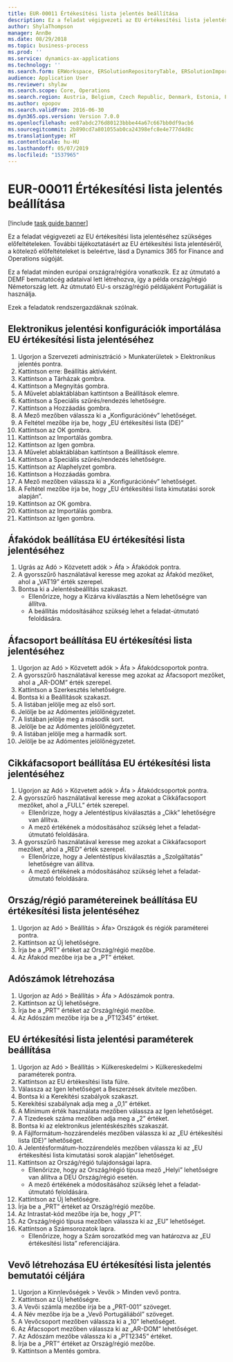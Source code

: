 ```yaml
---
title: EUR-00011 Értékesítési lista jelentés beállítása
description: Ez a feladat végigvezeti az EU értékesítési lista jelentéséhez szükséges előfeltételeken.
author: ShylaThompson
manager: AnnBe
ms.date: 08/29/2018
ms.topic: business-process
ms.prod: ''
ms.service: dynamics-ax-applications
ms.technology: ''
ms.search.form: ERWorkspace, ERSolutionRepositoryTable, ERSolutionImport, SysQueryForm, SysQueryFieldLookUp,  TaxTable, TaxGroup, TaxItemGroup, TaxCountryRegionParameters, TaxVATNumTable, IntrastatParameters, CustTable, DirPartyQuickCreateForm
audience: Application User
ms.reviewer: shylaw
ms.search.scope: Core, Operations
ms.search.region: Austria, Belgium, Czech Republic, Denmark, Estonia, Finland, France, Germany, Hungary, Ireland, Italy, Latvia, Lithuania, Netherlands, Poland, Spain, Sweden, United Kingdom
ms.author: epopov
ms.search.validFrom: 2016-06-30
ms.dyn365.ops.version: Version 7.0.0
ms.openlocfilehash: ee87abdc276d80123bbbe44a67c667bb0df9acb6
ms.sourcegitcommit: 2b890cd7a801055ab0ca24398efc8e4e777d4d8c
ms.translationtype: HT
ms.contentlocale: hu-HU
ms.lasthandoff: 05/07/2019
ms.locfileid: "1537965"
---
```

# <a name="eur-00011-set-up-eu-sales-list-reporting"></a>EUR-00011 Értékesítési lista jelentés beállítása

[!include [task guide banner](../../includes/task-guide-banner.md)]

Ez a feladat végigvezeti az EU értékesítési lista jelentéséhez szükséges előfeltételeken. További tájékoztatásért az EU értékesítési lista jelentéséről, a kötelező előfeltételeket is beleértve, lásd a Dynamics 365 for Finance and Operations súgóját.

Ez a feladat minden európai országra/régióra vonatkozik. Ez az útmutató a DEMF bemutatócég adataival lett létrehozva, így a példa ország/régió Németország lett. Az útmutató EU-s ország/régió példájaként Portugáliát is használja.

Ezek a feladatok rendszergazdáknak szólnak.


## <a name="import-electronic-reporting-configurations-for-eu-sales-list-reporting"></a>Elektronikus jelentési konfigurációk importálása EU értékesítési lista jelentéséhez
1. Ugorjon a Szervezeti adminisztráció > Munkaterületek > Elektronikus jelentés pontra.
2. Kattintson erre: Beállítás aktívként.
3. Kattintson a Tárházak gombra.
4. Kattintson a Megnyitás gombra.
5. A Művelet ablaktáblában kattintson a Beállítások elemre.
6. Kattintson a Speciális szűrés/rendezés lehetőségre.
7. Kattintson a Hozzáadás gombra.
8. A Mező mezőben válassza ki a „Konfigurációnév” lehetőséget.
9. A Feltétel mezőbe írja be, hogy „EU értékesítési lista (DE)”
10. Kattintson az OK gombra.
11. Kattintson az Importálás gombra.
12. Kattintson az Igen gombra.
13. A Művelet ablaktáblában kattintson a Beállítások elemre.
14. Kattintson a Speciális szűrés/rendezés lehetőségre.
15. Kattintson az Alaphelyzet gombra.
16. Kattintson a Hozzáadás gombra.
17. A Mező mezőben válassza ki a „Konfigurációnév” lehetőséget.
18. A Feltétel mezőbe írja be, hogy „EU értékesítési lista kimutatási sorok alapján”.
19. Kattintson az OK gombra.
20. Kattintson az Importálás gombra.
21. Kattintson az Igen gombra.

## <a name="set-up-sales-tax-codes-for-eu-sales-list-reporting"></a>Áfakódok beállítása EU értékesítési lista jelentéséhez
1. Ugrás az Adó > Közvetett adók > Áfa > Áfakódok pontra.
2. A gyorsszűrő használatával keresse meg azokat az Áfakód mezőket, ahol a „VAT19” érték szerepel.
3. Bontsa ki a Jelentésbeállítás szakaszt.
    * Ellenőrizze, hogy a Kizárva kiválasztás a Nem lehetőségre van állítva.  
    * A beállítás módosításához szükség lehet a feladat-útmutató feloldására.  

## <a name="set-up-sales-tax-groups-for-eu-sales-list-reporting"></a>Áfacsoport beállítása EU értékesítési lista jelentéséhez
1. Ugorjon az Adó > Közvetett adók > Áfa > Áfakódcsoportok pontra.
2. A gyorsszűrő használatával keresse meg azokat az Áfacsoport mezőket, ahol a „AR-DOM” érték szerepel.
3. Kattintson a Szerkesztés lehetőségre.
4. Bontsa ki a Beállítások szakaszt.
5. A listában jelölje meg az első sort.
6. Jelölje be az Adómentes jelölőnégyzetet.
7. A listában jelölje meg a második sort.
8. Jelölje be az Adómentes jelölőnégyzetet.
9. A listában jelölje meg a harmadik sort.
10. Jelölje be az Adómentes jelölőnégyzetet.

## <a name="set-up-item-sales-tax-groups-for-eu-sales-list-reporting"></a>Cikkáfacsoport beállítása EU értékesítési lista jelentéséhez
1. Ugorjon az Adó > Közvetett adók > Áfa > Áfakódcsoportok pontra.
2. A gyorsszűrő használatával keresse meg azokat a Cikkáfacsoport mezőket, ahol a „FULL” érték szerepel.
    * Ellenőrizze, hogy a Jelentéstípus kiválasztás a „Cikk” lehetőségre van állítva.  
    * A mező értékének a módosításához szükség lehet a feladat-útmutató feloldására.  
3. A gyorsszűrő használatával keresse meg azokat a Cikkáfacsoport mezőket, ahol a „RED” érték szerepel.
    * Ellenőrizze, hogy a Jelentéstípus kiválasztás a „Szolgáltatás” lehetőségre van állítva.  
    * A mező értékének a módosításához szükség lehet a feladat-útmutató feloldására.  

## <a name="set-up-countryregion-parameters-for-eu-sales-list-reporting"></a>Ország/régió paramétereinek beállítása EU értékesítési lista jelentéséhez
1. Ugorjon az Adó > Beállítás > Áfa> Országok és régiók paraméterei pontra.
2. Kattintson az Új lehetőségre.
3. Írja be a „PRT” értéket az Ország/régió mezőbe.
4. Az Áfakód mezőbe írja be a „PT” értéket.

## <a name="create-tax-exempt-numbers"></a>Adószámok létrehozása
1. Ugorjon az Adó > Beállítás > Áfa > Adószámok pontra.
2. Kattintson az Új lehetőségre.
3. Írja be a „PRT” értéket az Ország/régió mezőbe.
4. Az Adószám mezőbe írja be a „PT12345” értéket.

## <a name="set-up-eu-sales-list-reporting-parameters"></a>EU értékesítési lista jelentési paraméterek beállítása
1. Ugorjon az Adó > Beállítás > Külkereskedelmi > Külkereskedelmi paraméterek pontra.
2. Kattintson az EU értékesítési lista fülre.
3. Válassza az Igen lehetőséget a Beszerzések átvitele mezőben.
4. Bontsa ki a Kerekítési szabályok szakaszt.
5. Kerekítési szabálynak adja meg a „0,1” értéket.
6. A Minimum érték használata mezőben válassza az Igen lehetőséget.
7. A Tizedesek száma mezőben adja meg a „2” értéket.
8. Bontsa ki az elektronikus jelentéskészítés szakaszát.
9. A Fájlformátum-hozzárendelés mezőben válassza ki az „EU értékesítési lista (DE)” lehetőséget.
10. A Jelentésformátum-hozzárendelés mezőben válassza ki az „EU értékesítési lista kimutatási sorok alapján” lehetőséget.
11. Kattintson az Ország/régió tulajdonságai lapra.
    * Ellenőrizze, hogy az Ország/régió típusa mező „Helyi” lehetőségre van állítva a DEU Ország/régió esetén.  
    * A mező értékének a módosításához szükség lehet a feladat-útmutató feloldására.  
12. Kattintson az Új lehetőségre.
13. Írja be a „PRT” értéket az Ország/régió mezőbe.
14. Az Intrastat-kód mezőbe írja be, hogy „PT”.
15. Az Ország/régió típusa mezőben válassza ki az „EU” lehetőséget.
16. Kattintson a Számsorozatok lapra.
    * Ellenőrizze, hogy a Szám sorozatkód meg van határozva az „EU értékesítési lista” referenciájára.  

## <a name="create-a-customer-for-eu-sales-list-reporting-demo-purposes"></a>Vevő létrehozása EU értékesítési lista jelentés bemutatói céljára
1. Ugorjon a Kinnlevőségek > Vevők > Minden vevő pontra.
2. Kattintson az Új lehetőségre.
3. A Vevői számla mezőbe írja be a „PRT-001” szöveget.
4. A Név mezőbe írja be a „Vevő Portugáliából” szöveget.
5. A Vevőcsoport mezőben válassza ki a „10” lehetőséget.
6. Az Áfacsoport mezőben válassza ki az „AR-DOM” lehetőséget.
7. Az Adószám mezőbe válassza ki a „PT12345” értéket.
8. Írja be a „PRT” értéket az Ország/régió mezőbe.
9. Kattintson a Mentés gombra.

